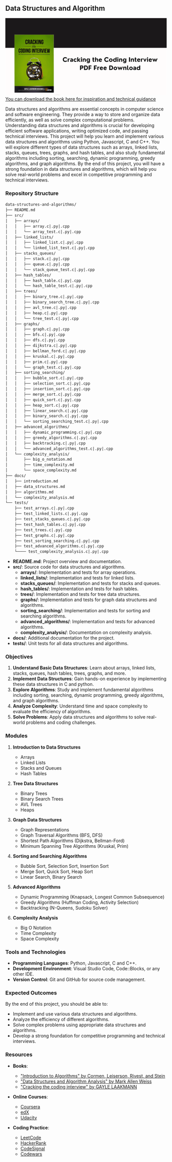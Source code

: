 ## Data Structures and Algorithm
![data structures and algorithm](./docs/Cracking-the-Coding-Interview-PDF-Free-Download.png)
[You can download the book here for inspiration and technical guidance](/docs/Cracking%20the%20Coding%20Interview%206th%20Edition.pdf)

Data structures and algorithms are essential concepts in computer science and software engineering. They provide a way to store and organize data efficiently, as well as solve complex computational problems. Understanding data structures and algorithms is crucial for developing efficient software applications, writing optimized code, and passing technical interviews. This project will help you learn and implement various data structures and algorithms using Python, Javascript, C and C++. You will explore different types of data structures such as arrays, linked lists, stacks, queues, trees, graphs, and hash tables, and also study fundamental algorithms including sorting, searching, dynamic programming, greedy algorithms, and graph algorithms. By the end of this project, you will have a strong foundation in data structures and algorithms, which will help you solve real-world problems and excel in competitive programming and technical interviews.

### Repository Structure
```txt
data-structures-and-algorithms/
├── README.md
├── src/
│   ├── arrays/
│   │   ├── array.c|.py|.cpp
│   │   └── array_test.c|.py|.cpp
│   ├── linked_lists/
│   │   ├── linked_list.c|.py|.cpp
│   │   └── linked_list_test.c|.py|.cpp
│   ├── stacks_queues/
│   │   ├── stack.c|.py|.cpp
│   │   ├── queue.c|.py|.cpp
│   │   └── stack_queue_test.c|.py|.cpp
│   ├── hash_tables/
│   │   ├── hash_table.c|.py|.cpp
│   │   └── hash_table_test.c|.py|.cpp
│   ├── trees/
│   │   ├── binary_tree.c|.py|.cpp
│   │   ├── binary_search_tree.c|.py|.cpp
│   │   ├── avl_tree.c|.py|.cpp
│   │   ├── heap.c|.py|.cpp
│   │   └── tree_test.c|.py|.cpp
│   ├── graphs/
│   │   ├── graph.c|.py|.cpp
│   │   ├── bfs.c|.py|.cpp
│   │   ├── dfs.c|.py|.cpp
│   │   ├── dijkstra.c|.py|.cpp
│   │   ├── bellman_ford.c|.py|.cpp
│   │   ├── kruskal.c|.py|.cpp
│   │   ├── prim.c|.py|.cpp
│   │   └── graph_test.c|.py|.cpp
│   ├── sorting_searching/
│   │   ├── bubble_sort.c|.py|.cpp
│   │   ├── selection_sort.c|.py|.cpp
│   │   ├── insertion_sort.c|.py|.cpp
│   │   ├── merge_sort.c|.py|.cpp
│   │   ├── quick_sort.c|.py|.cpp
│   │   ├── heap_sort.c|.py|.cpp
│   │   ├── linear_search.c|.py|.cpp
│   │   ├── binary_search.c|.py|.cpp
│   │   └── sorting_searching_test.c|.py|.cpp
│   ├── advanced_algorithms/
│   │   ├── dynamic_programming.c|.py|.cpp
│   │   ├── greedy_algorithms.c|.py|.cpp
│   │   ├── backtracking.c|.py|.cpp
│   │   └── advanced_algorithms_test.c|.py|.cpp
│   └── complexity_analysis/
│       ├── big_o_notation.md
│       ├── time_complexity.md
│       └── space_complexity.md
├── docs/
│   ├── introduction.md
│   ├── data_structures.md
│   ├── algorithms.md
│   └── complexity_analysis.md
└── tests/
    ├── test_arrays.c|.py|.cpp
    ├── test_linked_lists.c|.py|.cpp
    ├── test_stacks_queues.c|.py|.cpp
    ├── test_hash_tables.c|.py|.cpp
    ├── test_trees.c|.py|.cpp
    ├── test_graphs.c|.py|.cpp
    ├── test_sorting_searching.c|.py|.cpp
    ├── test_advanced_algorithms.c|.py|.cpp
    └──── test_complexity_analysis.c|.py|.cpp
```
- **README.md**: Project overview and documentation.
- **src/**: Source code for data structures and algorithms.
  - **arrays/**: Implementation and tests for array operations.
  - **linked_lists/**: Implementation and tests for linked lists.
  - **stacks_queues/**: Implementation and tests for stacks and queues.
  - **hash_tables/**: Implementation and tests for hash tables.
  - **trees/**: Implementation and tests for tree data structures.
  - **graphs/**: Implementation and tests for graph data structures and algorithms.
  - **sorting_searching/**: Implementation and tests for sorting and searching algorithms.
  - **advanced_algorithms/**: Implementation and tests for advanced algorithms.
  - **complexity_analysis/**: Documentation on complexity analysis.
- **docs/**: Additional documentation for the project.
- **tests/**: Unit tests for all data structures and algorithms.

### Objectives
1. **Understand Basic Data Structures**: Learn about arrays, linked lists, stacks, queues, hash tables, trees, graphs, and more.
2. **Implement Data Structures**: Gain hands-on experience by implementing these data structures in C and python.
3. **Explore Algorithms**: Study and implement fundamental algorithms including sorting, searching, dynamic programming, greedy algorithms, and graph algorithms.
4. **Analyze Complexity**: Understand time and space complexity to evaluate the efficiency of algorithms.
5. **Solve Problems**: Apply data structures and algorithms to solve real-world problems and coding challenges.

### Modules
1. **Introduction to Data Structures**
   - Arrays
   - Linked Lists
   - Stacks and Queues
   - Hash Tables

2. **Tree Data Structures**
   - Binary Trees
   - Binary Search Trees
   - AVL Trees
   - Heaps

3. **Graph Data Structures**
   - Graph Representations
   - Graph Traversal Algorithms (BFS, DFS)
   - Shortest Path Algorithms (Dijkstra, Bellman-Ford)
   - Minimum Spanning Tree Algorithms (Kruskal, Prim)

4. **Sorting and Searching Algorithms**
   - Bubble Sort, Selection Sort, Insertion Sort
   - Merge Sort, Quick Sort, Heap Sort
   - Linear Search, Binary Search

5. **Advanced Algorithms**
   - Dynamic Programming (Knapsack, Longest Common Subsequence)
   - Greedy Algorithms (Huffman Coding, Activity Selection)
   - Backtracking (N-Queens, Sudoku Solver)

6. **Complexity Analysis**
   - Big O Notation
   - Time Complexity
   - Space Complexity

### Tools and Technologies

- **Programming Languages**: Python, Javascript, C and C++.
- **Development Environment**: Visual Studio Code, Code::Blocks, or any other IDE.
- **Version Control**: Git and GitHub for source code management.

### Expected Outcomes

By the end of this project, you should be able to:

- Implement and use various data structures and algorithms.
- Analyze the efficiency of different algorithms.
- Solve complex problems using appropriate data structures and algorithms.
- Develop a strong foundation for competitive programming and technical interviews.

### Resources
- **Books**:
  - ["Introduction to Algorithms" by Cormen, Leiserson, Rivest, and Stein](https://mitpress.mit.edu/9780262046305/introduction-to-algorithms/)
  - ["Data Structures and Algorithm Analysis" by Mark Allen Weiss](https://www.pearson.com/store/p/data-structures-and-algorithm-analysis-in-c-/P100000161453)
  - ["Cracking the coding interview" by GAYLE LAAKMANN](https://drive.google.com/file/d/1HlKvNPzeixl8TAgkGYLGxM8WdH_Y7UMr/view?usp=sharing)

- **Online Courses**:
  - [Coursera](https://www.coursera.org/)
  - [edX](https://www.edx.org/)
  - [Udacity](https://www.udacity.com/)

- **Coding Practice**:
  - [LeetCode](https://www.leetcode.com)
  - [HackerRank](https://www.hackerrank.com)
  - [CodeSignal](https://www.codesignal.com)
  - [Codewars](https://www.codewars.com)
